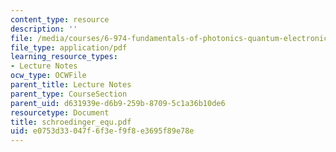 ```yaml
---
content_type: resource
description: ''
file: /media/courses/6-974-fundamentals-of-photonics-quantum-electronics-spring-2006/e0753d33047f6f3ef9f8e3695f89e78e_schroedinger_equ.pdf
file_type: application/pdf
learning_resource_types:
- Lecture Notes
ocw_type: OCWFile
parent_title: Lecture Notes
parent_type: CourseSection
parent_uid: d631939e-d6b9-259b-8709-5c1a36b10de6
resourcetype: Document
title: schroedinger_equ.pdf
uid: e0753d33-047f-6f3e-f9f8-e3695f89e78e
---
```

